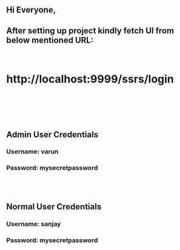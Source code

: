## Hi Everyone,
## After setting up project kindly fetch UI from below mentioned URL:
<br>

# http://localhost:9999/ssrs/login
<br>
<br>
<br>
<br>

## Admin User Credentials
### Username: varun
### Password: mysecretpassword
<br>
<br>

## Normal User Credentials
### Username: sanjay
### Password: mysecretpassword
